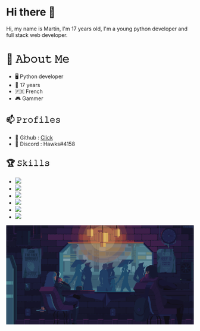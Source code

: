 
# Hi there 👋
Hi, my name is Martin, I'm 17 years old, I'm a young python developer and full stack web developer.

# :book: 𝙰𝚋𝚘𝚞𝚝 𝙼𝚎
- 🖥 Python developer
- 💼 17 years
- 🇫🇷 French
- 🎮 Gammer

## 📫 𝙿𝚛𝚘𝚏𝚒𝚕𝚎𝚜
- 🖤 Github : [Click](https://github.com/HawksDev)
- 💬 Discord : Hawks#4158

## 🏆 𝚂𝚔𝚒𝚕𝚕𝚜
- ![](https://img.shields.io/badge/DEV-Python-informational?style=flat&logoColor=white&color=2bbc8a)
- ![](https://img.shields.io/badge/DEV-HTML-%232eb083?style=flat&logoColor=white&color=2bbc8a)
- ![](https://img.shields.io/badge/DEV-CSS-%232eb083?style=flat&logoColor=white&color=2bbc8a)
- ![](https://img.shields.io/badge/DEV-PHP-informational?style=flat&logoColor=white&color=2bbc8a)
- ![](https://img.shields.io/badge/OS-Windows-informational?style=flat&logoColor=white&color=FF0000)
- ![](https://img.shields.io/badge/OS-Android-informational?style=flat&logoColor=white&color=FF0000)

<img src="https://github.com/HawksDev/HawksDev/blob/main/SociableCleanErmine-max-1mb.gif">


<!--
**HawksDev/HawksDev** is a ✨ _special_ ✨ repository because its `README.md` (this file) appears on your GitHub profile.

Here are some ideas to get you started:

- 🔭 I’m currently working on ...
- 🌱 I’m currently learning ...
- 👯 I’m looking to collaborate on ...
- 🤔 I’m looking for help with ...
- 💬 Ask me about ...
- 📫 How to reach me: ...
- 😄 Pronouns: ...
- ⚡ Fun fact: ...
-->
